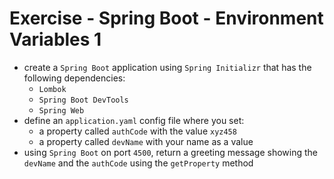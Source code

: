 # Exercise - Spring Boot - Environment Variables 1
* create a `Spring Boot` application using `Spring Initializr` that has the following dependencies:
  * `Lombok`
  * `Spring Boot DevTools`
  * `Spring Web`
* define an `application.yaml` config file where you set:
  * a property called `authCode` with the value `xyz458`
  * a property called `devName` with your name as a value
* using `Spring Boot` on port `4500`, return a greeting message showing the `devName` and the `authCode` using the `getProperty` method
